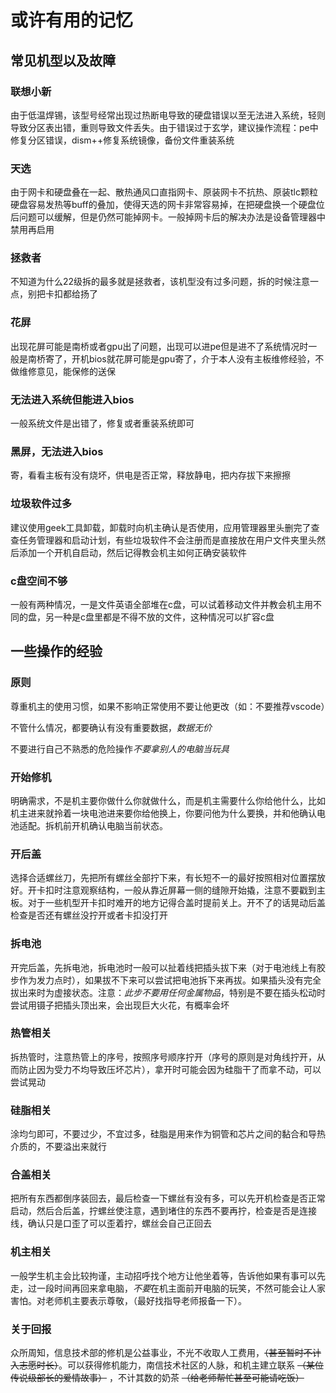 # 或许有用的记忆

## 常见机型以及故障

### 联想小新

由于低温焊锡，该型号经常出现过热断电导致的硬盘错误以至无法进入系统，轻则导致分区表出错，重则导致文件丢失。由于错误过于玄学，建议操作流程：pe中修复分区错误，dism++修复系统镜像，备份文件重装系统

### 天选

由于网卡和硬盘叠在一起、散热通风口直指网卡、原装网卡不抗热、原装tlc颗粒硬盘容易发热等buff的叠加，使得天选的网卡非常容易掉，在把硬盘换一个硬盘位后问题可以缓解，但是仍然可能掉网卡。一般掉网卡后的解决办法是设备管理器中禁用再启用

### 拯救者

不知道为什么22级拆的最多就是拯救者，该机型没有过多问题，拆的时候注意一点，别把卡扣都给扬了

### 花屏

出现花屏可能是南桥或者gpu出了问题，出现可以进pe但是进不了系统情况时一般是南桥寄了，开机bios就花屏可能是gpu寄了，介于本人没有主板维修经验，不做维修意见，能保修的送保

### 无法进入系统但能进入bios

一般系统文件是出错了，修复或者重装系统即可

### 黑屏，无法进入bios

寄，看看主板有没有烧坏，供电是否正常，释放静电，把内存拔下来擦擦

### 垃圾软件过多

建议使用geek工具卸载，卸载时向机主确认是否使用，应用管理器里头删完了查查任务管理器和启动计划，有些垃圾软件不会注册而是直接放在用户文件夹里头然后添加一个开机自启动，然后记得教会机主如何正确安装软件

### c盘空间不够

一般有两种情况，一是文件英语全部堆在c盘，可以试着移动文件并教会机主用不同的盘，另一种是c盘里都是不得不放的文件，这种情况可以扩容c盘

## 一些操作的经验

### 原则

尊重机主的使用习惯，如果不影响正常使用不要让他更改（如：不要推荐vscode）

不管什么情况，都要确认有没有重要数据，*数据无价*

不要进行自己不熟悉的危险操作*不要拿别人的电脑当玩具*

### 开始修机

明确需求，不是机主要你做什么你就做什么，而是机主需要什么你给他什么，比如机主进来就拎着一块电池进来要你给他换上，你要问他为什么要换，并和他确认电池适配。拆机前开机确认电脑当前状态。

### 开后盖

选择合适螺丝刀，先把所有螺丝全部拧下来，有长短不一的最好按照相对位置摆放好。开卡扣时注意观察结构，一般从靠近屏幕一侧的缝隙开始撬，注意不要戳到主板。对于一些机型开卡扣时难开的地方记得合盖时提前关上。开不了的话晃动后盖检查是否还有螺丝没拧开或者卡扣没打开

### 拆电池

开完后盖，先拆电池，拆电池时一般可以扯着线把插头拔下来（对于电池线上有胶步作为发力点时），如果拔不下来可以尝试把电池拆下来再拔。如果插头没有完全拔出来时为虚接状态。注意：*此步不要用任何金属物品*，特别是不要在插头松动时尝试用镊子把插头顶出来，会出现巨大火花，有概率会坏

### 热管相关

拆热管时，注意热管上的序号，按照序号顺序拧开（序号的原则是对角线拧开，从而防止因为受力不均导致压坏芯片），拿开时可能会因为硅脂干了而拿不动，可以尝试晃动

### 硅脂相关

涂均匀即可，不要过少，不宜过多，硅脂是用来作为铜管和芯片之间的黏合和导热介质的，不要溢出来就行

### 合盖相关

把所有东西都倒序装回去，最后检查一下螺丝有没有多，可以先开机检查是否正常启动，然后合后盖，拧螺丝使注意，遇到堵住的东西不要再拧，检查是否是连接线，确认只是口歪了可以歪着拧，螺丝会自己正回去

### 机主相关

一般学生机主会比较拘谨，主动招呼找个地方让他坐着等，告诉他如果有事可以先走，过一段时间再回来拿电脑，*不要*在机主面前开电脑的玩笑，不然可能会让人家害怕。对老师机主要表示尊敬，（最好找指导老师报备一下）。

### 关于回报

众所周知，信息技术部的修机是公益事业，不光不收取人工费用，~~（甚至暂时不计入志愿时长）~~。可以获得修机能力，南信技术社区的人脉，和机主建立联系 ~~（某位传说级部长的爱情故事）~~ ，不计其数的奶茶 ~~（给老师帮忙甚至可能请吃饭）~~

